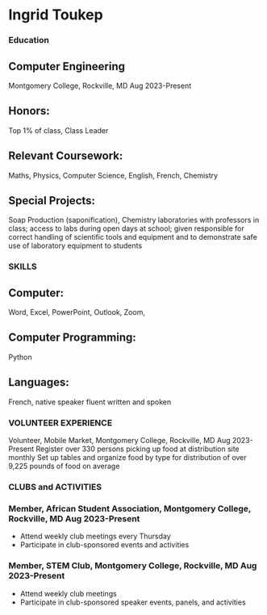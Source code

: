 # Ingrid Toukep

### Education
## Computer Engineering
Montgomery College, Rockville, MD	           			                                          Aug 2023-Present

## Honors: 
Top 1% of class, Class Leader
## Relevant Coursework: 
Maths, Physics, Computer Science, English, French, Chemistry
## Special Projects: 
Soap Production (saponification), Chemistry laboratories with professors in class; access to labs during open days at school; given responsible for correct handling of scientific tools and equipment and to demonstrate safe use of laboratory equipment to students
### SKILLS
## Computer: 
Word, Excel, PowerPoint, Outlook, Zoom, 
## Computer Programming: 
Python 
## Languages: 
French, native speaker fluent written and spoken
### VOLUNTEER EXPERIENCE
Volunteer, Mobile Market, Montgomery College, Rockville, MD 			                            Aug 2023-Present
Register over 330 persons picking up food at distribution site monthly
Set up tables and organize food by type for distribution of over 9,225 pounds of food on average 
### CLUBS and ACTIVITIES

### Member, African Student Association, Montgomery College, Rockville, MD 	                  Aug 2023-Present
-	Attend weekly club meetings every Thursday
-	Participate in club-sponsored events and activities 

### Member, STEM Club, Montgomery College, Rockville, MD 		 		                              Aug 2023-Present
-	Attend weekly club meetings 
-	Participate in club-sponsored speaker events, panels, and activities 



